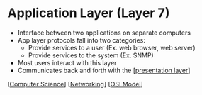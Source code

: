 # Application Layer (Layer 7)

- Interface between two applications on separate computers
- App layer protocols fall into two categories:
  - Provide services to a user (Ex. web browser, web server)
  - Provide services to the system (Ex. SNMP)
- Most users interact with this layer
- Communicates back and forth with the [[presentation layer]]

[[Computer Science]] [[Networking]] [[OSI Model]]

[//begin]: # "Autogenerated link references for markdown compatibility"
[presentation layer]: presentation-layer "Presentation Layer (Layer 6)"
[Computer Science]: computer-science "Computer Science"
[Networking]: networking "Networking"
[OSI Model]: osi-model "OSI Model"
[//end]: # "Autogenerated link references"
